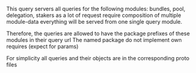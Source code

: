 
This query servers all queries for the following modules:
bundles, pool, delegation, stakers
as a lot of request require composition of multiple module-data
everything will be served from one single query module.

Therefore, the queries are allowed to have the package prefixes
of these modules in their query url
The named package do not implement own requires (expect for params)


For simplicity all queries and their objects are in the corresponding
proto files